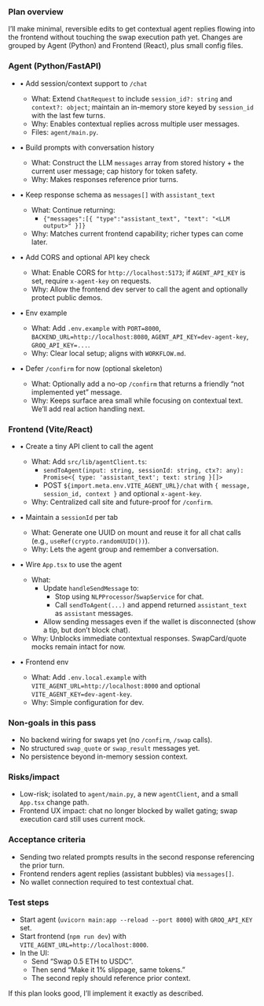 ### Plan overview
I’ll make minimal, reversible edits to get contextual agent replies flowing into the frontend without touching the swap execution path yet. Changes are grouped by Agent (Python) and Frontend (React), plus small config files.

### Agent (Python/FastAPI)
- • Add session/context support to `/chat`
  - What: Extend `ChatRequest` to include `session_id?: string` and `context?: object`; maintain an in-memory store keyed by `session_id` with the last few turns.
  - Why: Enables contextual replies across multiple user messages.
  - Files: `agent/main.py`.

- • Build prompts with conversation history
  - What: Construct the LLM `messages` array from stored history + the current user message; cap history for token safety.
  - Why: Makes responses reference prior turns.

- • Keep response schema as `messages[]` with `assistant_text`
  - What: Continue returning:
    - `{"messages":[{ "type":"assistant_text", "text": "<LLM output>" }]}`
  - Why: Matches current frontend capability; richer types can come later.

- • Add CORS and optional API key check
  - What: Enable CORS for `http://localhost:5173`; if `AGENT_API_KEY` is set, require `x-agent-key` on requests.
  - Why: Allow the frontend dev server to call the agent and optionally protect public demos.

- • Env example
  - What: Add `.env.example` with `PORT=8000`, `BACKEND_URL=http://localhost:8080`, `AGENT_API_KEY=dev-agent-key`, `GROQ_API_KEY=...`.
  - Why: Clear local setup; aligns with `WORKFLOW.md`.

- • Defer `/confirm` for now (optional skeleton)
  - What: Optionally add a no-op `/confirm` that returns a friendly “not implemented yet” message.
  - Why: Keeps surface area small while focusing on contextual text. We’ll add real action handling next.

### Frontend (Vite/React)
- • Create a tiny API client to call the agent
  - What: Add `src/lib/agentClient.ts`:
    - `sendToAgent(input: string, sessionId: string, ctx?: any): Promise<{ type: 'assistant_text'; text: string }[]>`
    - POST `${import.meta.env.VITE_AGENT_URL}/chat` with `{ message, session_id, context }` and optional `x-agent-key`.
  - Why: Centralized call site and future-proof for `/confirm`.

- • Maintain a `sessionId` per tab
  - What: Generate one UUID on mount and reuse it for all chat calls (e.g., `useRef(crypto.randomUUID())`).
  - Why: Lets the agent group and remember a conversation.

- • Wire `App.tsx` to use the agent
  - What:
    - Update `handleSendMessage` to:
      - Stop using `NLPProcessor`/`SwapService` for chat.
      - Call `sendToAgent(...)` and append returned `assistant_text` as `assistant` messages.
    - Allow sending messages even if the wallet is disconnected (show a tip, but don’t block chat).
  - Why: Unblocks immediate contextual responses. SwapCard/quote mocks remain intact for now.

- • Frontend env
  - What: Add `.env.local.example` with `VITE_AGENT_URL=http://localhost:8000` and optional `VITE_AGENT_KEY=dev-agent-key`.
  - Why: Simple configuration for dev.

### Non-goals in this pass
- No backend wiring for swaps yet (no `/confirm`, `/swap` calls).
- No structured `swap_quote` or `swap_result` messages yet.
- No persistence beyond in-memory session context.

### Risks/impact
- Low-risk; isolated to `agent/main.py`, a new `agentClient`, and a small `App.tsx` change path.
- Frontend UX impact: chat no longer blocked by wallet gating; swap execution card still uses current mock.

### Acceptance criteria
- Sending two related prompts results in the second response referencing the prior turn.
- Frontend renders agent replies (assistant bubbles) via `messages[]`.
- No wallet connection required to test contextual chat.

### Test steps
- Start agent (`uvicorn main:app --reload --port 8000`) with `GROQ_API_KEY` set.
- Start frontend (`npm run dev`) with `VITE_AGENT_URL=http://localhost:8000`.
- In the UI:
  - Send “Swap 0.5 ETH to USDC”.
  - Then send “Make it 1% slippage, same tokens.”
  - The second reply should reference prior context.

If this plan looks good, I’ll implement it exactly as described.